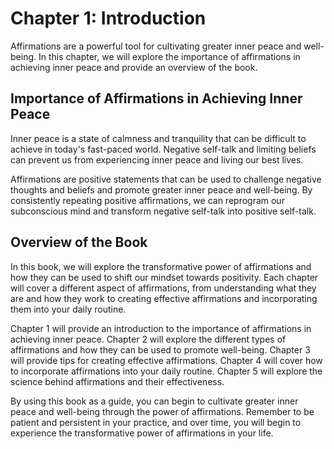 Chapter 1: Introduction
=======================

Affirmations are a powerful tool for cultivating greater inner peace and well-being. In this chapter, we will explore the importance of affirmations in achieving inner peace and provide an overview of the book.

Importance of Affirmations in Achieving Inner Peace
---------------------------------------------------

Inner peace is a state of calmness and tranquility that can be difficult to achieve in today's fast-paced world. Negative self-talk and limiting beliefs can prevent us from experiencing inner peace and living our best lives.

Affirmations are positive statements that can be used to challenge negative thoughts and beliefs and promote greater inner peace and well-being. By consistently repeating positive affirmations, we can reprogram our subconscious mind and transform negative self-talk into positive self-talk.

Overview of the Book
--------------------

In this book, we will explore the transformative power of affirmations and how they can be used to shift our mindset towards positivity. Each chapter will cover a different aspect of affirmations, from understanding what they are and how they work to creating effective affirmations and incorporating them into your daily routine.

Chapter 1 will provide an introduction to the importance of affirmations in achieving inner peace. Chapter 2 will explore the different types of affirmations and how they can be used to promote well-being. Chapter 3 will provide tips for creating effective affirmations. Chapter 4 will cover how to incorporate affirmations into your daily routine. Chapter 5 will explore the science behind affirmations and their effectiveness.

By using this book as a guide, you can begin to cultivate greater inner peace and well-being through the power of affirmations. Remember to be patient and persistent in your practice, and over time, you will begin to experience the transformative power of affirmations in your life.


